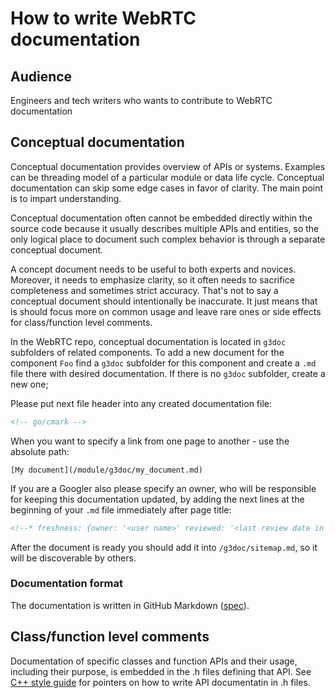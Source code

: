 <!-- go/cmark -->
<!--* freshness: {owner: 'titovartem' reviewed: '2023-01-16'} *-->

# How to write WebRTC documentation

## Audience

Engineers and tech writers who wants to contribute to WebRTC documentation

## Conceptual documentation

Conceptual documentation provides overview of APIs or systems. Examples can
be threading model of a particular module or data life cycle. Conceptual
documentation can skip some edge cases in favor of clarity. The main point
is to impart understanding.

Conceptual documentation often cannot be embedded directly within the source
code because it usually describes multiple APIs and entities, so the only
logical place to document such complex behavior is through a separate
conceptual document.

A concept document needs to be useful to both experts and novices. Moreover,
it needs to emphasize clarity, so it often needs to sacrifice completeness
and sometimes strict accuracy. That's not to say a conceptual document should
intentionally be inaccurate. It just means that is should focus more on common
usage and leave rare ones or side effects for class/function level comments.

In the WebRTC repo, conceptual documentation is located in `g3doc` subfolders
of related components. To add a new document for the component `Foo` find a
`g3doc` subfolder for this component and create a `.md` file there with
desired documentation. If there is no `g3doc` subfolder, create a new one;

Please put next file header into any created documentation file:

```markdown
<!-- go/cmark -->
```

When you want to specify a link from one page to another - use the absolute
path:

```
[My document](/module/g3doc/my_document.md)
```

If you are a Googler also please specify an owner, who will be responsible for
keeping this documentation updated, by adding the next lines at the beginning
of your `.md` file immediately after page title:

```markdown
<!--* freshness: {owner: '<user name>' reviewed: '<last review date in format yyyy-mm-dd>' *-->
```

After the document is ready you should add it into `/g3doc/sitemap.md`, so it
will be discoverable by others.

### Documentation format

The documentation is written in GitHub Markdown
([spec](https://github.github.com/gfm/#:~:text=GitHub%20Flavored%20Markdown%2C%20often%20shortened,a%20strict%20superset%20of%20CommonMark.)).

## Class/function level comments

Documentation of specific classes and function APIs and their usage, including
their purpose, is embedded in the .h files defining that API. See
[C++ style guide](https://chromium.googlesource.com/chromium/src/+/main/styleguide/c++/c++.md)
for pointers on how to write API documentatin in .h files.
